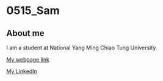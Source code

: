 # 0515_Sam 




## About me

I am a student at National Yang Ming Chiao Tung University. 

[My webpage link](https://venteng.github.io)

[My LinkedIn](www.linkedin.com/in/young-siang-chang-aa7b81350)
